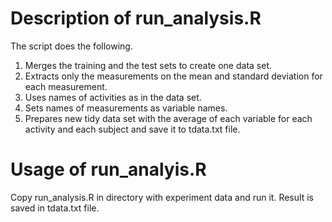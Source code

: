 # Description of run_analysis.R

The script does the following. 
1. Merges the training and the test sets to create one data set.
2. Extracts only the measurements on the mean and standard deviation for each measurement. 
3. Uses names of activities as in the data set.
4. Sets names of measurements as variable names. 
5. Prepares new tidy data set with the average of each variable for each activity and each subject and save it to tdata.txt file.

# Usage of run_analyis.R

Copy run_analysis.R in directory with experiment data and run it.
Result is saved in tdata.txt file.

